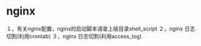 # nginx
１，有关nginx配置，nginx的启动脚本请查上级目录shell_script
２，nginx 日志切割(利用crontab)
３，nginx 日志切割(利用access_log)
